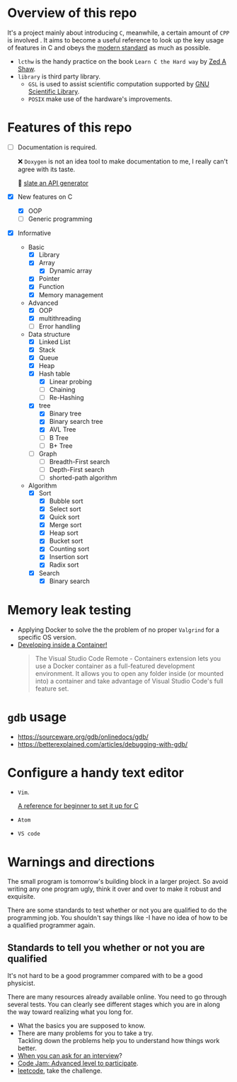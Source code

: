 # Overview of this repo
It's a project mainly about introducing `C`, meanwhile, a certain amount of `CPP` is involved . It aims to become a useful reference to look up the key usage of features in C and obeys the [modern standard](https://gcc.gnu.org/wiki/HomePage) as much as possible.

* `lcthw` is the handy practice on the book `Learn C the Hard way` by [Zed A Shaw](https://zedshaw.com).
* `library` is third party library. 
  * `GSL` is used to assist scientific computation supported by [GNU Scientific Library](http://www.gnu.org/software/gsl/).
  * `POSIX` make use of the hardware's improvements.


# Features of this repo
* [ ] Documentation is required.

  ❌ `Doxygen` is not an idea tool to make documentation to me, I really can't agree with its taste.

  :guitar: [slate an API generator](https://github.com/lord/slate)

* [x] New features on C
  - [x] OOP
  - [ ] Generic programming
* [x] Informative
  * Basic
    - [x] Library
    - [x] Array
      - [x] Dynamic array
    - [x] Pointer
    - [x] Function
    - [x] Memory management
  * Advanced
    - [x] OOP
    - [x] multithreading
    - [ ] Error handling
  * Data structure
    - [x] Linked List
    - [x] Stack 
    - [x] Queue
    - [x] Heap
    - [x] Hash table
      - [x] Linear probing
      - [ ] Chaining
      - [ ] Re-Hashing
    - [x] tree
      - [x] Binary tree
      - [x] Binary search tree
      - [x] AVL Tree
      - [ ] B Tree
      - [ ] B+ Tree

    - [ ] Graph
      - [ ] Breadth-First search
      - [ ] Depth-First search
      - [ ] shorted-path algorithm
  * Algorithm
    * [x] Sort
      - [x] Bubble sort
      - [x] Select sort
      - [x] Quick sort
      - [x] Merge sort
      - [x] Heap sort
      - [x] Bucket sort
      - [x] Counting sort
      - [x] Insertion sort
      - [x] Radix sort
    * [x] Search
      - [x] Binary search 

# Memory leak testing
* Applying Docker to solve the the problem of no proper `Valgrind` for a specific OS version.
* [Developing inside a Container!](https://code.visualstudio.com/docs/remote/containers)
  > The Visual Studio Code Remote - Containers extension lets you use a Docker container as a full-featured development environment. It allows you to open any folder inside (or mounted into) a container and take advantage of Visual Studio Code's full feature set.

# `gdb` usage
* https://sourceware.org/gdb/onlinedocs/gdb/
* https://betterexplained.com/articles/debugging-with-gdb/

# Configure a handy text editor
* `Vim`. 

  [A reference for beginner to set it up for C](https://stackoverflow.com/questions/14533877/ideal-c-setup-for-vim)
* `Atom`
* `VS code`

# Warnings and directions
The small program is tomorrow's building block in a larger project. So avoid writing any one program ugly, think it over and over to make it robust and exquisite.

There are some standards to test whether or not you are qualified to do the programming job. You shouldn't say things like -I have no idea of how to be a qualified programmer again.

## Standards to tell you whether or not you are qualified
It's not hard to be a good programmer compared with to be a good physicist.

There are many resources already available online. You need to go through several tests. You can clearly see different stages which you are in along the way toward realizing what you long for.

* What the basics you are supposed to know.
* There are many problems for you to take a try.          
  Tackling down the problems help you to understand how things work better.  
* [When you can ask for an interview](https://youtu.be/ko-KkSmp-Lk)?
* [Code Jam: Advanced level to participate](https://code.google.com/codejam/).
* [leetcode](https://leetcode.com/problemset/all/), take the challenge.
